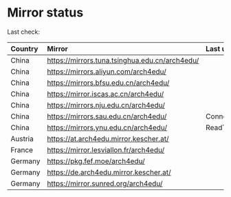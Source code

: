 <script src="./time.js"></script>
# Mirror status
Last check: <script type="text/javascript">localize(1688804564.8823764);</script>

|Country|Mirror|Last update|
|:------|:-----|:----------|
|China|https://mirrors.tuna.tsinghua.edu.cn/arch4edu/|<script type="text/javascript">localize(1688754765);</script>|
|China|https://mirrors.aliyun.com/arch4edu/|<script type="text/javascript">localize(1688711911);</script>|
|China|https://mirrors.bfsu.edu.cn/arch4edu/|<script type="text/javascript">localize(1688754765);</script>|
|China|https://mirror.iscas.ac.cn/arch4edu/|<script type="text/javascript">localize(1688754765);</script>|
|China|https://mirrors.nju.edu.cn/arch4edu/|<script type="text/javascript">localize(1688711911);</script>|
|China|https://mirrors.sau.edu.cn/arch4edu/|ConnectionError|
|China|https://mirrors.ynu.edu.cn/arch4edu/|ReadTimeout|
|Austria|https://at.arch4edu.mirror.kescher.at/|<script type="text/javascript">localize(1688754765);</script>|
|France|https://mirror.lesviallon.fr/arch4edu/|<script type="text/javascript">localize(1688754765);</script>|
|Germany|https://pkg.fef.moe/arch4edu/|<script type="text/javascript">localize(1688754765);</script>|
|Germany|https://de.arch4edu.mirror.kescher.at/|<script type="text/javascript">localize(1688754765);</script>|
|Germany|https://mirror.sunred.org/arch4edu/|<script type="text/javascript">localize(1688754765);</script>|

<script src="./tablefilter/tablefilter.js"></script>
<script src="./table.js"></script>